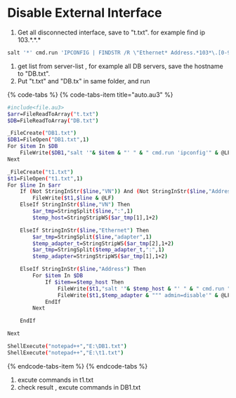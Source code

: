 # Disable External Interface

1. Get all disconnected interface, save to "t.txt".   for example  find ip 103.\*.\*.\*

```bash
salt '*' cmd.run 'IPCONFIG | FINDSTR /R \"Ethernet* Address.*103*\.[0-9]*\.[0-9][0-9]*\.[0-9][0-9]*\"' >t.txt
```

1. get list from server-list , for example all DB servers, save the hostname to "DB.txt". 
2. Put "t.txt" and "DB.tx" in same folder, and run 

{% code-tabs %}
{% code-tabs-item title="auto.au3" %}
```bash
#include<file.au3>
$arr=FileReadToArray("t.txt")
$DB=FileReadToArray("DB.txt")

_FileCreate("DB1.txt")
$DB1=FileOpen("DB1.txt",1)
For $item In $DB
    FileWrite($DB1,"salt '"& $item & "' " & " cmd.run 'ipconfig'" & @LF)
Next

_FileCreate("t1.txt")
$t1=FileOpen("t1.txt",1)
For $line In $arr
    If (Not StringInStr($line,"VN")) And (Not StringInStr($line,"Address")) And (Not StringInStr($line,"Ethernet")) Then
        FileWrite($t1,$line & @LF)
    ElseIf StringInStr($line,"VN") Then
        $ar_tmp=StringSplit($line,":",1)
        $temp_host=StringStripWS($ar_tmp[1],1+2)

    ElseIf StringInStr($line,"Ethernet") Then
        $ar_tmp=StringSplit($line,"adapter",1)
        $temp_adapter_t=StringStripWS($ar_tmp[2],1+2)
        $ar_tmp=StringSplit($temp_adapter_t,":",1)
        $temp_adapter=StringStripWS($ar_tmp[1],1+2)

    ElseIf StringInStr($line,"Address") Then
        For $item In $DB
            If $item==$temp_host Then
                FileWrite($t1,"salt '"& $temp_host & "' " & " cmd.run " & "'netsh interface set interface """ )
                FileWrite($t1,$temp_adapter & """ admin=disable'" & @LF)
            EndIf
        Next

    EndIf

Next

ShellExecute("notepad++","E:\DB1.txt")
ShellExecute("notepad++","E:\t1.txt")
```
{% endcode-tabs-item %}
{% endcode-tabs %}

1. excute commands in t1.txt 
2. check result , excute commands in DB1.txt 

